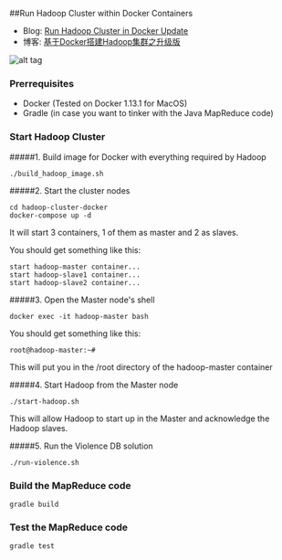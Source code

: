 ##Run Hadoop Cluster within Docker Containers

- Blog: [Run Hadoop Cluster in Docker Update](http://kiwenlau.com/2016/06/26/hadoop-cluster-docker-update-english/)
- 博客: [基于Docker搭建Hadoop集群之升级版](http://kiwenlau.com/2016/06/12/160612-hadoop-cluster-docker-update/)


![alt tag](https://raw.githubusercontent.com/kiwenlau/hadoop-cluster-docker/master/hadoop-cluster-docker.png)

### Prerrequisites

- Docker (Tested on Docker 1.13.1 for MacOS)
- Gradle (in case you want to tinker with the Java MapReduce code)

### Start Hadoop Cluster

#####1. Build image for Docker with everything required by Hadoop

```
./build_hadoop_image.sh
```

#####2. Start the cluster nodes

```
cd hadoop-cluster-docker
docker-compose up -d
```
It will start 3 containers, 1 of them as master and 2 as slaves.

You should get something like this:

```
start hadoop-master container...
start hadoop-slave1 container...
start hadoop-slave2 container...
```

#####3. Open the Master node's shell

```
docker exec -it hadoop-master bash
```

You should get something like this:

```
root@hadoop-master:~# 
```

This will put you in the /root directory of the hadoop-master container

#####4. Start Hadoop from the Master node

```
./start-hadoop.sh
```

This will allow Hadoop to start up in the Master and acknowledge the Hadoop slaves.

#####5. Run the Violence DB solution

```
./run-violence.sh
```

### Build the MapReduce code

```
gradle build
```

### Test the MapReduce code

```
gradle test
```
